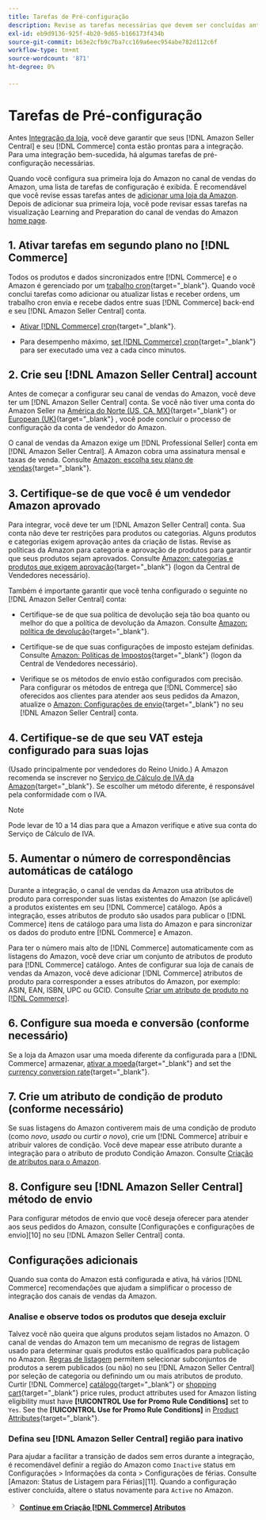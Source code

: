 ```yaml
---
title: Tarefas de Pré-configuração
description: Revise as tarefas necessárias que devem ser concluídas antes de integrar sua loja de Adobe Commerce ou Magento Open Source no Sales Channel Amazon.
exl-id: eb9d9136-925f-4b20-9d65-b166173f434b
source-git-commit: b63e2cfb9c7ba7cc169a6eec954abe782d112c6f
workflow-type: tm+mt
source-wordcount: '871'
ht-degree: 0%

---
```


# Tarefas de Pré-configuração

Antes [Integração da loja](./store-integration.md), você deve garantir que seus [!DNL Amazon Seller Central] e seu [!DNL Commerce] conta estão prontas para a integração. Para uma integração bem-sucedida, há algumas tarefas de pré-configuração necessárias.

Quando você configura sua primeira loja do Amazon no canal de vendas do Amazon, uma lista de tarefas de configuração é exibida. É recomendável que você revise essas tarefas antes de [adicionar uma loja da Amazon](./store-integration.md). Depois de adicionar sua primeira loja, você pode revisar essas tarefas na visualização Learning and Preparation do canal de vendas do Amazon [home page](./amazon-sales-channel-home.md).

## 1. Ativar tarefas em segundo plano no [!DNL Commerce]

Todos os produtos e dados sincronizados entre [!DNL Commerce] e o Amazon é gerenciado por um [trabalho cron](https://docs.magento.com/user-guide/system/cron.html){target="_blank"}. Quando você conclui tarefas como adicionar ou atualizar listas e receber ordens, um trabalho cron envia e recebe dados entre suas [!DNL Commerce] back-end e seu [!DNL Amazon Seller Central] conta.

- [Ativar [!DNL Commerce] cron](https://docs.magento.com/user-guide/system/cron.html){target="_blank"}.

- Para desempenho máximo, [set [!DNL Commerce] cron](https://docs.magento.com/user-guide/configuration/advanced/system.html){target="_blank"} para ser executado uma vez a cada cinco minutos.

## 2. Crie seu [!DNL Amazon Seller Central] account

Antes de começar a configurar seu canal de vendas do Amazon, você deve ter um [!DNL Amazon Seller Central] conta. Se você não tiver uma conta do Amazon Seller na [América do Norte (US, CA, MX)](https://sell.amazon.com/){target="_blank"} or [European (UK)](https://sell.amazon.co.uk/sell-online/beginners-guide){target="_blank"} , você pode concluir o processo de configuração da conta de vendedor do Amazon.

O canal de vendas da Amazon exige um [!DNL Professional Seller] conta em [!DNL Amazon Seller Central]. A Amazon cobra uma assinatura mensal e taxas de venda. Consulte [Amazon: escolha seu plano de vendas](https://sell.amazon.com/pricing.html){target="_blank"}.

## 3. Certifique-se de que você é um vendedor Amazon aprovado

Para integrar, você deve ter um [!DNL Amazon Seller Central] conta. Sua conta não deve ter restrições para produtos ou categorias. Alguns produtos e categorias exigem aprovação antes da criação de listas. Revise as políticas da Amazon para categoria e aprovação de produtos para garantir que seus produtos sejam aprovados. Consulte [Amazon: categorias e produtos que exigem aprovação](https://sellercentral.amazon.com/gp/help/200333160){target="_blank"} (logon da Central de Vendedores necessário).

Também é importante garantir que você tenha configurado o seguinte no [!DNL Amazon Seller Central] conta:

- Certifique-se de que sua política de devolução seja tão boa quanto ou melhor do que a política de devolução da Amazon. Consulte [Amazon: política de devolução](https://www.amazon.com/gp/help/customer/display.html){target="_blank"}.

- Certifique-se de que suas configurações de imposto estejam definidas. Consulte [Amazon: Políticas de Impostos](https://sellercentral.amazon.com/gp/help/external/help.html){target="_blank"} (logon da Central de Vendedores necessário).

- Verifique se os métodos de envio estão configurados com precisão. Para configurar os métodos de entrega que [!DNL Commerce] são oferecidos aos clientes para atender aos seus pedidos da Amazon, atualize o [Amazon: Configurações de envio](https://sellercentral.amazon.com/sbr/ref=xx_shipset_dnav_xx#shipping_templates){target="_blank"} no seu [!DNL Amazon Seller Central] conta.

## 4. Certifique-se de que seu VAT esteja configurado para suas lojas

(Usado principalmente por vendedores do Reino Unido.) A Amazon recomenda se inscrever no [Serviço de Cálculo de IVA da Amazon](https://sell.amazon.co.uk/learn/vat-resources#vat-services-on-amazon){target="_blank"}. Se escolher um método diferente, é responsável pela conformidade com o IVA.

>[!NOTE]
>
>Pode levar de 10 a 14 dias para que a Amazon verifique e ative sua conta do Serviço de Cálculo de IVA.

## 5. Aumentar o número de correspondências automáticas de catálogo

Durante a integração, o canal de vendas da Amazon usa atributos de produto para corresponder suas listas existentes do Amazon (se aplicável) a produtos existentes em seu [!DNL Commerce] catálogo. Após a integração, esses atributos de produto são usados para publicar o [!DNL Commerce] itens de catálogo para uma lista do Amazon e para sincronizar os dados do produto entre [!DNL Commerce] e Amazon.

Para ter o número mais alto de [!DNL Commerce] automaticamente com as listagens do Amazon, você deve criar um conjunto de atributos de produto para [!DNL Commerce] catálogo. Antes de configurar sua loja de canais de vendas da Amazon, você deve adicionar [!DNL Commerce] atributos de produto para corresponder a esses atributos do Amazon, por exemplo: ASIN, EAN, ISBN, UPC ou GCID. Consulte [Criar um atributo de produto no [!DNL Commerce]](./ob-creating-magento-attributes.md).

## 6. Configure sua moeda e conversão (conforme necessário)

Se a loja da Amazon usar uma moeda diferente da configurada para a [!DNL Commerce] armazenar, [ativar a moeda](https://docs.magento.com/user-guide/configuration/general/currency-setup.html){target="_blank"} and set the [currency conversion rate](https://docs.magento.com/user-guide/stores/currency-update.html){target="_blank"}.

## 7. Crie um atributo de condição de produto (conforme necessário)

Se suas listagens do Amazon contiverem mais de uma condição de produto (como _novo_, _usado_ ou _curtir o novo_), crie um [!DNL Commerce] atribuir e atribuir valores de condição. Você deve mapear esse atributo durante a integração para o atributo de produto Condição Amazon. Consulte [Criação de atributos para o Amazon](./ob-creating-magento-attributes.md).

## 8. Configure seu [!DNL Amazon Seller Central] método de envio

Para configurar métodos de envio que você deseja oferecer para atender aos seus pedidos do Amazon, consulte [Configurações e configurações de envio][10] no seu [!DNL Amazon Seller Central] conta.

## Configurações adicionais

Quando sua conta do Amazon está configurada e ativa, há vários [!DNL Commerce] recomendações que ajudam a simplificar o processo de integração dos canais de vendas da Amazon.

### Analise e observe todos os produtos que deseja excluir

Talvez você não queira que alguns produtos sejam listados no Amazon. O canal de vendas do Amazon tem um mecanismo de regras de listagem usado para determinar quais produtos estão qualificados para publicação no Amazon. [Regras de listagem](./listing-rules.md) permitem selecionar subconjuntos de produtos a serem publicados (ou não) no seu [!DNL Amazon Seller Central] por seleção de categoria ou definindo um ou mais atributos de produto. Curtir [!DNL Commerce] [catálogo](https://docs.magento.com/user-guide/marketing/price-rules-catalog.html){target="_blank"} or [shopping cart](https://docs.magento.com/user-guide/marketing/price-rules-cart.html){target="_blank"} price rules, product attributes used for Amazon listing eligibility must have **[!UICONTROL Use for Promo Rule Conditions]** set to `Yes`. See the **[!UICONTROL Use for Promo Rule Conditions]** in [Product Attributes](https://docs.magento.com/user-guide/stores/attributes-product.html){target="_blank"}.

### Defina seu [!DNL Amazon Seller Central] região para inativo

Para ajudar a facilitar a transição de dados sem erros durante a integração, é recomendável definir a região do Amazon como `Inactive` status em Configurações > Informações da conta > Configurações de férias. Consulte [Amazon: Status de Listagem para Férias][11]. Quando a configuração estiver concluída, altere o status novamente para `Active` no Amazon.

![Ícone Avançar](assets/btn-next.png) [**Continue em Criação [!DNL Commerce] Atributos**](./ob-creating-magento-attributes.md)
